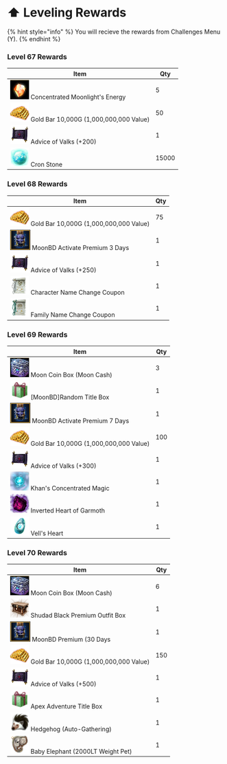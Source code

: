 # ⬆ Leveling Rewards

{% hint style="info" %}
You will recieve the rewards from Challenges Menu (Y).
{% endhint %}

### Level 67 Rewards

| Item                                                                                                                  | Qty   |
| --------------------------------------------------------------------------------------------------------------------- | ----- |
| <img src="../../.gitbook/assets/QQ截图20221102192008.png" alt="" data-size="line"> Concentrated Moonlight's Energy      | 5     |
| <img src="../../.gitbook/assets/00000008_special.png" alt="" data-size="line"> Gold Bar 10,000G (1,000,000,000 Value) | 50    |
| <img src="../../.gitbook/assets/00017800.png" alt="" data-size="line"> Advice of Valks (+200)                         | 1     |
| <img src="../../.gitbook/assets/00016080.png" alt="" data-size="line"> Cron Stone                                     | 15000 |

### Level 68 Rewards

| Item                                                                                                                  | Qty |
| --------------------------------------------------------------------------------------------------------------------- | --- |
| <img src="../../.gitbook/assets/00000008_special.png" alt="" data-size="line"> Gold Bar 10,000G (1,000,000,000 Value) | 75  |
| <img src="../../.gitbook/assets/QQ截图20221102190645.png" alt="" data-size="line"> MoonBD Activate Premium 3 Days       | 1   |
| <img src="../../.gitbook/assets/00017800.png" alt="" data-size="line"> Advice of Valks (+250)                         | 1   |
| <img src="../../.gitbook/assets/00017577.png" alt="" data-size="line"> Character Name Change Coupon                   | 1   |
| <img src="../../.gitbook/assets/00017578.png" alt="" data-size="line"> Family Name Change Coupon                      | 1   |

### Level 69 Rewards

| Item                                                                                                                  | Qty |
| --------------------------------------------------------------------------------------------------------------------- | --- |
| <img src="../../.gitbook/assets/QQ截图20221104234324.png" alt="" data-size="line"> Moon Coin Box (Moon Cash)            | 3   |
| <img src="../../.gitbook/assets/00045023.png" alt="" data-size="line"> \[MoonBD]Random Title Box                      | 1   |
| <img src="../../.gitbook/assets/QQ截图20221102190645.png" alt="" data-size="line"> MoonBD Activate Premium 7 Days       | 1   |
| <img src="../../.gitbook/assets/00000008_special.png" alt="" data-size="line"> Gold Bar 10,000G (1,000,000,000 Value) | 100 |
| <img src="../../.gitbook/assets/00017800.png" alt="" data-size="line"> Advice of Valks (+300)                         | 1   |
| <img src="../../.gitbook/assets/00045505.png" alt="" data-size="line"> Khan's Concentrated Magic                      | 1   |
| <img src="../../.gitbook/assets/00009771.png" alt="" data-size="line"> Inverted Heart of Garmoth                      | 1   |
| <img src="../../.gitbook/assets/00045332.png" alt="" data-size="line"> Vell's Heart                                   | 1   |

### Level 70 Rewards

| Item                                                                                                                  | Qty |
| --------------------------------------------------------------------------------------------------------------------- | --- |
| <img src="../../.gitbook/assets/QQ截图20221104234324.png" alt="" data-size="line"> Moon Coin Box (Moon Cash)            | 6   |
| <img src="../../.gitbook/assets/00021003.png" alt="" data-size="line"> Shudad Black Premium Outfit Box                | 1   |
| <img src="../../.gitbook/assets/QQ截图20221102190645.png" alt="" data-size="line"> MoonBD Premium (30 Days              | 1   |
| <img src="../../.gitbook/assets/00000008_special.png" alt="" data-size="line"> Gold Bar 10,000G (1,000,000,000 Value) | 150 |
| <img src="../../.gitbook/assets/00017800.png" alt="" data-size="line"> Advice of Valks (+500)                         | 1   |
| <img src="../../.gitbook/assets/00045023.png" alt="" data-size="line"> Apex Adventure Title Box                       | 1   |
| <img src="../../.gitbook/assets/00018082.png" alt="" data-size="line"> Hedgehog (Auto-Gathering)                      | 1   |
| <img src="../../.gitbook/assets/00331004.png" alt="" data-size="line"> Baby Elephant (2000LT Weight Pet)              | 1   |
